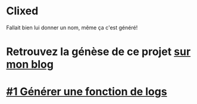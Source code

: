 # Clixed
Fallait bien lui donner un nom, même ça c'est généré!

# Retrouvez la génèse de ce projet [sur mon blog](https://cybeardox.fr/posts/devops/projet-1-module-powershell-web-gui-et-ia/1-pr%C3%A9sentation/)

# [#1 Générer une fonction de logs]()
